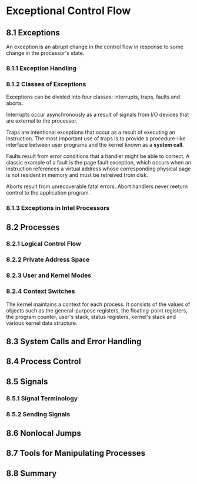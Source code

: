 Exceptional Control Flow
========================

8.1 Exceptions
--------------

An exception is an abrupt change in the control flow in response to some change in the processor's state.

### 8.1.1 Exception Handling

### 8.1.2 Classes of Exceptions

Exceptions can be divided into four classes: interrupts, traps, faults and aborts.

Interrupts occur asynchronously as a result of signals from I/O devices that are external to the processor.

Traps are intentional exceptions that occur as a result of executing an instruction. The most important use of traps is to provide a procedure-like interface between user programs and the kernel known as a __system call__.

Faults result from error conditions that a handler might be able to correct. A classic example of a fault is the page fault exception, which occurs when an instruction references a virtual address whose corresponding physical page is not resident in memory and must be retreived from disk.

Aborts result from unrecoverable fatal errors. Abort handlers never reeturn control to the application program.

### 8.1.3 Exceptions in Intel Processors

8.2 Processes
-------------

### 8.2.1 Logical Control Flow

### 8.2.2 Private Address Space

### 8.2.3 User and Kernel Modes

### 8.2.4 Context Switches

The kernel maintains a context for each process. It consists of the values of objects such as the general-purpose registers, the floating-point registers, the program counter, user's stack, status registers, kernel's stack and various kernel data structure.

8.3 System Calls and Error Handling
-----------------------------------

8.4 Process Control
-------------------

8.5 Signals
-----------

### 8.5.1 Signal Terminology

### 8.5.2 Sending Signals

8.6 Nonlocal Jumps
------------------

8.7 Tools for Manipulating Processes
------------------------------------

8.8 Summary
-----------

